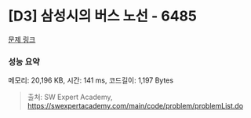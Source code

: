 # [D3] 삼성시의 버스 노선 - 6485 

[문제 링크](https://swexpertacademy.com/main/code/problem/problemDetail.do?contestProbId=AWczm7QaACgDFAWn) 

### 성능 요약

메모리: 20,196 KB, 시간: 141 ms, 코드길이: 1,197 Bytes



> 출처: SW Expert Academy, https://swexpertacademy.com/main/code/problem/problemList.do